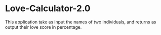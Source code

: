 # Love-Calculator-2.0
This application take as input the names of two individuals, and returns as output their love score in percentage. 
